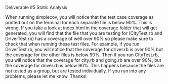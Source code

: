 Deliverable #5 Static Analysis

When running simplecov, you will notice that the test case coverage as 
printed out on the terminal for each separate file is below 90%. This is wrong. 
If you take a look at index.html in the coverage folder that will get generated, 
you will find that the file that you are testing for (CityTest.rb and DriverTest.rb) 
has a coverage of well over 90% so please make sure to check that when running these 
test files. For example, if you run DriverTest.rb, you will notice
that the coverage for driver.rb is over 90% but the coverage for the other files
is below 90%. Then if you run CityTest.rb, you will notice that the coverage for 
city.rb and going.rb are over 90%, but the coverage for driver.rb is below 90%.
This happens because the files are not tested as a group, but are tested
individually. If you run into any problems, please let me know. Thanks!

